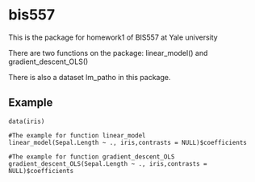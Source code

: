 # bis557

This is the package for homework1 of BIS557 at Yale university

There are two functions on the package: linear_model() and gradient_descent_OLS()

There is also a dataset lm_patho in this package.

## Example
```{r}
data(iris)

#The example for function linear_model
linear_model(Sepal.Length ~ ., iris,contrasts = NULL)$coefficients

#The example for function gradient_descent_OLS
gradient_descent_OLS(Sepal.Length ~ ., iris,contrasts = NULL)$coefficients
```
